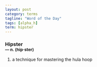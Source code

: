 ```yaml
---
layout: post
category: terms
tagline: "Word of the Day"
tags: [alpha_h]
term: hipster
---
```


<h3>Hipster<br/> <small>&mdash; n. (hip<span>&middot;</span>ster)</small></h3>
<p><ol>
<li>a technique for mastering the hula hoop</li>
</ol></p>
